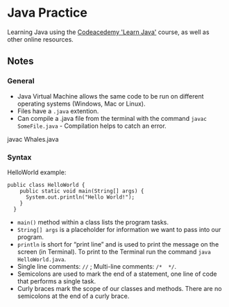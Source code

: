 # Java Practice 

Learning Java using the [Codeacedemy 'Learn Java'](https://www.codecademy.com/learn/learn-java) course, as well as other online resources. 

## Notes

### General 

- Java Virtual Machine allows the same code to be run on different operating systems (Windows, Mac or Linux). 
- Files have a ```.java``` extention. 
- Can compile a .java file from the terminal with the command ```javac SomeFile.java``` - Compilation helps to catch an error. 

javac Whales.java

### Syntax

HelloWorld example:
```
public class HelloWorld {
    public static void main(String[] args) {
      System.out.println("Hello World!");
    }
  }
```
- ```main()``` method within a class lists the program tasks.
- ```String[] args``` is a placeholder for information we want to pass into our program.
- ```println``` is short for “print line” and is used to print the message on the screen (in Terminal). To print to the Terminal run the command ```java HelloWorld.java```. 
- Single line comments: ```//``` ; Multi-line comments: ```/*  */```.
- Semicolons are used to mark the end of a statement, one line of code that performs a single task.
- Curly braces mark the scope of our classes and methods. There are no semicolons at the end of a curly brace.   
